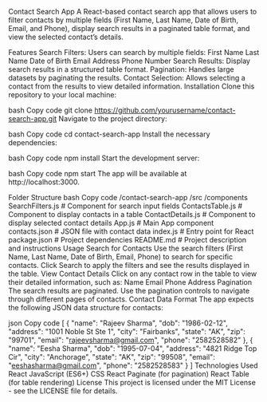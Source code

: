 Contact Search App
A React-based contact search app that allows users to filter contacts by multiple fields (First Name, Last Name, Date of Birth, Email, and Phone), display search results in a paginated table format, and view the selected contact’s details.

Features
Search Filters: Users can search by multiple fields:
First Name
Last Name
Date of Birth
Email Address
Phone Number
Search Results: Display search results in a structured table format.
Pagination: Handles large datasets by paginating the results.
Contact Selection: Allows selecting a contact from the results to view detailed information.
Installation
Clone this repository to your local machine:

bash
Copy code
git clone https://github.com/yourusername/contact-search-app.git
Navigate to the project directory:

bash
Copy code
cd contact-search-app
Install the necessary dependencies:

bash
Copy code
npm install
Start the development server:

bash
Copy code
npm start
The app will be available at http://localhost:3000.

Folder Structure
bash
Copy code
/contact-search-app
  /src
    /components
      SearchFilters.js        # Component for search input fields
      ContactsTable.js        # Component to display contacts in a table
      ContactDetails.js       # Component to display selected contact details
    App.js                    # Main App component
    contacts.json             # JSON file with contact data
    index.js                  # Entry point for React
  package.json                # Project dependencies
  README.md                   # Project description and instructions
Usage
Search for Contacts
Use the search filters (First Name, Last Name, Date of Birth, Email, Phone) to search for specific contacts.
Click Search to apply the filters and see the results displayed in the table.
View Contact Details
Click on any contact row in the table to view their detailed information, such as:
Name
Email
Phone
Address
Pagination
The search results are paginated. Use the pagination controls to navigate through different pages of contacts.
Contact Data Format
The app expects the following JSON data structure for contacts:

json
Copy code
[
  {
    "name": "Rajeev Sharma",
    "dob": "1986-02-12",
    "address": "1001 Noble St Ste 1",
    "city": "Fairbanks",
    "state": "AK",
    "zip": "99701",
    "email": "rajeevsharma@gmail.com",
    "phone": "2582528582"
  },
  {
    "name": "Eesha Sharma",
    "dob": "1995-07-04",
    "address": "4821 Ridge Top Cir",
    "city": "Anchorage",
    "state": "AK",
    "zip": "99508",
    "email": "eeshasharma@gmail.com",
    "phone": "2582528583"
  }
]
Technologies Used
React
JavaScript (ES6+)
CSS
React Paginate (for pagination)
React Table (for table rendering)
License
This project is licensed under the MIT License - see the LICENSE file for details.